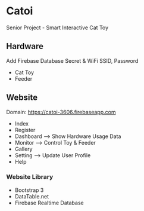 # Catoi
Senior Project - Smart Interactive Cat Toy

## Hardware
Add Firebase Database Secret & WiFi SSID, Password
* Cat Toy
* Feeder 
  
## Website
Domain: https://catoi-3606.firebaseapp.com

* Index
* Register
* Dashboard --> Show Hardware Usage Data
* Monitor --> Control Toy & Feeder
* Gallery
* Setting --> Update User Profile
* Help

### Website Library

* Bootstrap 3
* DataTable.net
* Firebase Realtime Database
